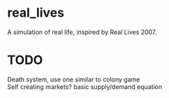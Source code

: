 # real_lives
A simulation of real life, inspired by Real Lives 2007.

# TODO
Death system, use one similar to colony game\
Self creating markets? basic supply/demand equation
